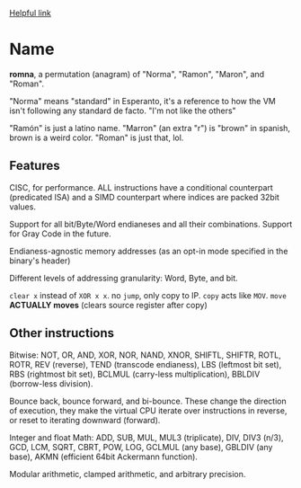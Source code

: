 [Helpful link](https://reddit.com/r/AskProgramming/comments/sxhejz/what_langs_are_recommended_for_coding_a_vm)

# Name

**romna**, a permutation (anagram) of "Norma", "Ramon", "Maron", and "Roman".

"Norma" means "standard" in Esperanto, it's a reference to how the VM isn't following any standard de facto. "I'm not like the others"

"Ramón" is just a latino name. "Marron" (an extra "r") is "brown" in spanish, brown is a weird color. "Roman" is just that, lol.

## Features

CISC, for performance. ALL instructions have a conditional counterpart (predicated ISA) and a SIMD counterpart where indices are packed 32bit values.

Support for all bit/Byte/Word endianeses and all their combinations. Support for Gray Code in the future.

Endianess-agnostic memory addresses (as an opt-in mode specified in the binary's header)

Different levels of addressing granularity: Word, Byte, and bit.

`clear x` instead of `XOR x x`.
no `jump`, only copy to IP.
`copy` acts like `MOV`.
`move` **ACTUALLY moves** (clears source register after copy)

## Other instructions
Bitwise: NOT, OR, AND, XOR, NOR, NAND, XNOR, SHIFTL, SHIFTR, ROTL, ROTR, REV (reverse), TEND (transcode endianess), LBS (leftmost bit set), RBS (rightmost bit set), BCLMUL (carry-less multiplication), BBLDIV (borrow-less division).

Bounce back, bounce forward, and bi-bounce. These change the direction of execution, they make the virtual CPU iterate over instructions in reverse, or reset to iterating downward (forward).

Integer and float Math: ADD, SUB, MUL, MUL3 (triplicate), DIV, DIV3 (n/3), GCD, LCM, SQRT, CBRT, POW, LOG, GCLMUL (any base), GBLDIV (any base), AKMN (efficient 64bit Ackermann function).

Modular arithmetic, clamped arithmetic, and arbitrary precision.

